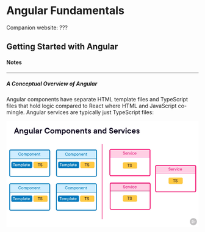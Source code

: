 # Angular Fundamentals

Companion website: ???

## Getting Started with Angular

#### Notes
---

##### A Conceptual Overview of Angular

Angular components have separate HTML template files and TypeScript files that hold logic compared to React where HTML and JavaScript co-mingle. Angular services are typically just TypeScript files:

![Makeup of Angular components versus services](../images/components-and-services.png)

